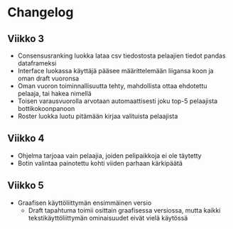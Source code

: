 # Changelog

## Viikko 3
- Consensusranking luokka lataa csv tiedostosta pelaajien tiedot pandas dataframeksi
- Interface luokassa käyttäjä pääsee määrittelemään liigansa koon ja oman draft vuoronsa
- Oman vuoron toiminnallisuutta tehty, mahdollista ottaa ehdotettu pelaaja, tai hakea nimellä
- Toisen varausvuorolla arvotaan automaattisesti joku top-5 pelaajista bottikokoonpanoon
- Roster luokka luotu pitämään kirjaa valituista pelaajista

## Viikko 4
- Ohjelma tarjoaa vain pelaajia, joiden pelipaikkoja ei ole täytetty
- Botin valintaa painotettu kohti viiden parhaan kärkipäätä

## Viikko 5
- Graafisen käyttöliittymän ensimmäinen versio
    - Draft tapahtuma toimii osittain graafisessa versiossa, mutta kaikki tekstikäyttöliittymän ominaisuudet eivät vielä käytössä
